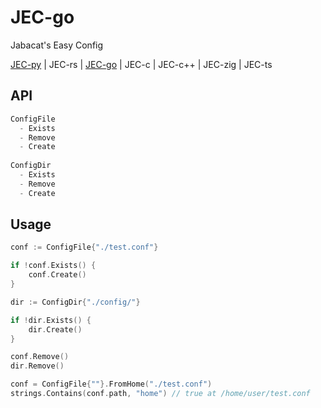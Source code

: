 # JEC-go
Jabacat's Easy Config

[JEC-py](https://github.com/JakeRoggenbuck/JEC-py) | JEC-rs | [JEC-go](https://github.com/JakeRoggenbuck/JEC-go) | JEC-c | JEC-c++ | JEC-zig | JEC-ts

## API
```go
ConfigFile
  - Exists
  - Remove
  - Create
  
ConfigDir
  - Exists
  - Remove
  - Create
```

## Usage
```go
conf := ConfigFile{"./test.conf"}

if !conf.Exists() {
	conf.Create()
}

dir := ConfigDir{"./config/"}

if !dir.Exists() {
	dir.Create()
}

conf.Remove()
dir.Remove()

conf = ConfigFile{""}.FromHome("./test.conf")
strings.Contains(conf.path, "home") // true at /home/user/test.conf
```
